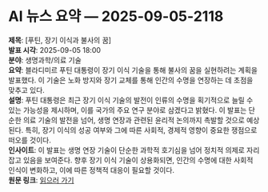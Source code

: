 # AI 뉴스 요약 — 2025-09-05-2118

**제목**: [푸틴, 장기 이식과 불사의 꿈]  
**발표 시각**: 2025-09-05 18:00  
**분야**: 생명과학/의료 기술  
**요약**: 블라디미르 푸틴 대통령이 장기 이식 기술을 통해 불사의 꿈을 실현하려는 계획을 발표했다. 이 기술은 노화 방지와 장기 교체를 통해 인간의 수명을 연장하는 데 초점을 맞추고 있다.  
**설명**: 푸틴 대통령은 최근 장기 이식 기술의 발전이 인류의 수명을 획기적으로 늘릴 수 있는 가능성을 제시하며, 이를 국가의 주요 연구 분야로 삼겠다고 밝혔다. 이 발표는 단순한 의료 기술의 발전을 넘어, 생명 연장과 관련된 윤리적 논의까지 촉발할 것으로 예상된다. 특히, 장기 이식의 성공 여부와 그에 따른 사회적, 경제적 영향이 중요한 쟁점으로 떠오를 것이다.  
**인사이트**: 이 발표는 생명 연장 기술이 단순한 과학적 호기심을 넘어 정치적 의제로 자리 잡고 있음을 보여준다. 향후 장기 이식 기술이 상용화되면, 인간의 수명에 대한 사회적 인식이 변화하고, 이에 따른 정책적 대응이 필요할 것이다.  
**원문 링크**: [읽으러 가기](https://www.technologyreview.com/2025/09/05/1123113/putin-organ-transplants-immortality-longevity-replacement/)  